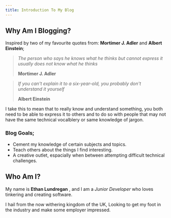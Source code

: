 ```yaml
---
title: Introduction To My Blog
---
```


## Why Am I Blogging?

Inspired by two of my favourite quotes from: **Mortimer J. Adler** and **Albert Einstein**;

> *The person who says he knows what he thinks but cannot express it usually does not know what he thinks* 
>
> **Mortimer J. Adler**

> *If you can't explain it to a six-year-old, you probably don't understand it yourself*
>
> **Albert Einstein**

I take this to mean that to really know and understand something, 
you both need to be able to express it to others 
and to do so with people that may not have the same technical vocalblery 
or same knowledge of jargon.

### Blog Goals;
- Cement my knowledge of certain subjects and topics.
- Teach others about the things I find interesting.
- A creative outlet, espacially when between attempting difficult technical challenges.

## Who Am I?

My name is **Ethan Lundregan** , and I am a *Junior Developer* who loves tinkering and creating software.

I hail from the now withering kingdom of the UK, Looking to get my foot in the industry and make some employer impressed.